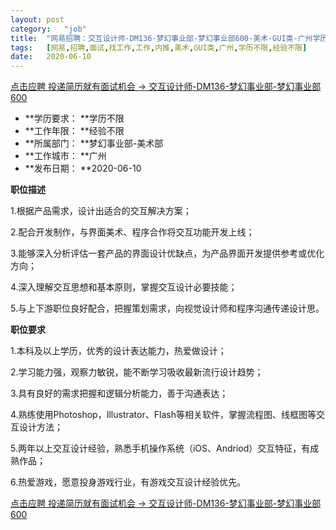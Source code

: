 ```yaml
---
layout:	post
category:	"job"
title:	"网易招聘：交互设计师-DM136-梦幻事业部-梦幻事业部600-美术-GUI类-广州学历不限经验不限"
tags:	[网易,招聘,面试,找工作,工作,内推,美术,GUI类,广州,学历不限,经验不限]
date:	2020-06-10
---
```


[点击应聘 投递简历就有面试机会 ->  交互设计师-DM136-梦幻事业部-梦幻事业部600](http://mobile.bole.netease.com/bole/boleDetail?id=22263&employeeId=346f03c3cda5f04c&key=all)



- **学历要求： **学历不限
- **工作年限： **经验不限
- **所属部门： **梦幻事业部-美术部
- **工作城市： **广州
- **发布日期： **2020-06-10



**职位描述**

1.根据产品需求，设计出适合的交互解决方案；

2.配合开发制作，与界面美术、程序合作将交互功能开发上线；

3.能够深入分析评估一套产品的界面设计优缺点，为产品界面开发提供参考或优化方向；

4.深入理解交互思想和基本原则，掌握交互设计必要技能；

5.与上下游职位良好配合，把握策划需求，向视觉设计师和程序沟通传递设计思。



**职位要求**

1.本科及以上学历，优秀的设计表达能力，热爱做设计；

2.学习能力强，观察力敏锐，能不断学习吸收最新流行设计趋势；

3.具有良好的需求把握和逻辑分析能力，善于沟通表达；

4.熟练使用Photoshop，Illustrator、Flash等相关软件，掌握流程图、线框图等交互设计方法；

5.两年以上交互设计经验，熟悉手机操作系统（iOS、Andriod）交互特征，有成熟作品；

6.热爱游戏，愿意投身游戏行业，有游戏交互设计经验优先。



[点击应聘 投递简历就有面试机会 ->  交互设计师-DM136-梦幻事业部-梦幻事业部600](http://mobile.bole.netease.com/bole/boleDetail?id=22263&employeeId=346f03c3cda5f04c&key=all)